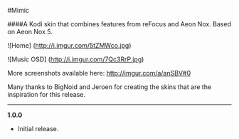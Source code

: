 #Mimic

####A Kodi skin that combines features from reFocus and Aeon Nox. Based on Aeon Nox 5.

![Home] (http://i.imgur.com/5tZMWco.jpg)

![Music OSD] (http://i.imgur.com/7Qc3RrP.jpg)

More screenshots available here: http://imgur.com/a/anSBV#0

Many thanks to BigNoid and Jeroen for creating the skins that are the inspiration for this release.

***
**1.0.0**
- Initial release.